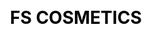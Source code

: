 ---
layout: "website"
css: /css/website.css
id: 4
workUrl: works/fscosmetics
title: "FS COSMETICS"
type: "Web Design & Dev"
image: fscosmetics-work.jpg
class: p6

cover-logo: https://res.cloudinary.com/design-studio/image/upload/project/website/fscosmetics/cover-logo.png
social-media:
    - url: https://www.google.com
      social-icon: /img/project/website/icon_twitter.png
      
    - url: https://www.google.com
      social-icon: /img/project/website/icon_link.png
    
    - url: https://www.google.com
      social-icon: /img/project/website/icon_facebook.png  
work-info:
    - type: Client
      name: FS Cosmetics

    - type: Web Designer
      name: Nicole Lopuz

    - type: Web Developer
      name: Rens Ramos<br/>Ruel Aballe
      
project-type-icon: '/img/project/website/web_icon.png'

project-detail:
    - description: FS Cosmetics has not lost sight of its focus in providing high quality cosmetics suitable for the Filipina skin at prices that ensured the value always been in favor of the consumer
                   <br/><br/> FS Cosmetics wants to improve their brand and strengthen their online presence. They want to look and be perceived as classy and sophisticated.
    - description: Using their new brand, we improved both the look and aesthetic of their website. Keeping in mind about their aim to look classy and sophisticated, we implemented a minimalistic yet elegant approach.

project-process:
    - title: Wireframe
    - title: Color Palette
    - title: Typography
    - title: Responsive Design

project-slider:
    - image: https://res.cloudinary.com/design-studio/image/upload/project/website/fscosmetics/slides/img2.jpg
    - image: https://res.cloudinary.com/design-studio/image/upload/project/website/fscosmetics/slides/img3.jpg
    - image: https://res.cloudinary.com/design-studio/image/upload/project/website/fscosmetics/slides/img4.jpg
    - image: https://res.cloudinary.com/design-studio/image/upload/project/website/fscosmetics/slides/img2.jpg
    - image: https://res.cloudinary.com/design-studio/image/upload/project/website/fscosmetics/slides/img3.jpg
    - image: https://res.cloudinary.com/design-studio/image/upload/project/website/fscosmetics/slides/img4.jpg
    - image: https://res.cloudinary.com/design-studio/image/upload/project/website/fscosmetics/slides/img2.jpg
    - image: https://res.cloudinary.com/design-studio/image/upload/project/website/fscosmetics/slides/img3.jpg
    - image: https://res.cloudinary.com/design-studio/image/upload/project/website/fscosmetics/slides/img4.jpg
    - image: https://res.cloudinary.com/design-studio/image/upload/project/website/fscosmetics/slides/img2.jpg
    - image: https://res.cloudinary.com/design-studio/image/upload/project/website/fscosmetics/slides/img3.jpg
    - image: https://res.cloudinary.com/design-studio/image/upload/project/website/fscosmetics/slides/img4.jpg

      
project-responsive: https://res.cloudinary.com/design-studio/image/upload/project/website/fscosmetics/responsive-design.png
    
---